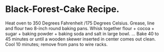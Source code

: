 # Black-Forest-Cake Recipe.
Heat oven to 350 Degrees Fahrenheit /175 Degrees Celsius. 
Grease, line and flour two 8-inch round baking pans. 
Whisk together flour + cocoa + sugar + baking powder + baking soda and salt in large bowl. ... 
Bake 40 to 45 minutes or until a wooden skewer inserted in center comes out clean. 
Cool 10 minutes; remove from pans to wire racks.
